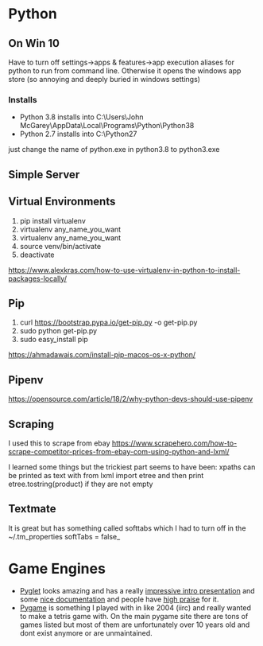 # Python #

## On Win 10 ## 
Have to turn off settings->apps & features->app execution aliases for python to run from command line.  Otherwise it opens the windows app store (so annoying and deeply buried in windows settings)

### Installs ###
* Python 3.8 installs into C:\Users\John McGarey\AppData\Local\Programs\Python\Python38
* Python 2.7 installs into C:\Python27

just change the name of python.exe in python3.8 to python3.exe

## Simple Server ##



## Virtual Environments ##
1. pip install virtualenv
2. virtualenv any_name_you_want
3. virtualenv any_name_you_want
4. source venv/bin/activate
5. deactivate



https://www.alexkras.com/how-to-use-virtualenv-in-python-to-install-packages-locally/

## Pip ##
1. curl https://bootstrap.pypa.io/get-pip.py -o get-pip.py
2. sudo python get-pip.py
3. sudo easy_install pip

https://ahmadawais.com/install-pip-macos-os-x-python/

## Pipenv ##
https://opensource.com/article/18/2/why-python-devs-should-use-pipenv

## Scraping ##
I used this to scrape from ebay
https://www.scrapehero.com/how-to-scrape-competitor-prices-from-ebay-com-using-python-and-lxml/

I learned some things but the trickiest part seems to have been: xpaths can be printed as text with from lxml import etree and then print etree.tostring(product) if they are not empty

## Textmate ##
It is great but has something called softtabs which I had to turn off in the ~/.tm_properties softTabs = false_

# Game Engines #
* [Pyglet](https://github.com/pyglet/pyglet) looks amazing and has a really [impressive intro presentation](http://simeonfranklin.com/talk/pyglet/slides.html) and some [nice documentation](https://pyglet.readthedocs.io/en/stable/programming_guide/examplegame.html) and people have [high praise](https://www.reddit.com/r/Python/comments/5dgp20/if_the_pyglet_community_is_dead_and_pygame_is_not/) for it.
* [Pygame](https://www.pygame.org/news) is something I played with in like 2004 (iirc) and really wanted to make a tetris game with.  On the main pygame site there are tons of games listed but most of them are unfortunately over 10 years old and dont exist anymore or are unmaintained.